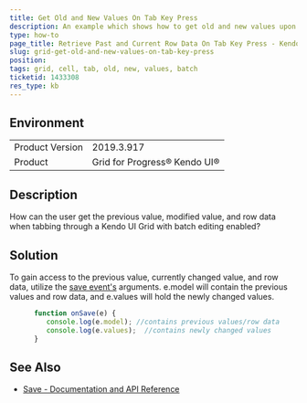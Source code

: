 ```yaml
---
title: Get Old and New Values On Tab Key Press
description: An example which shows how to get old and new values upon tabbing to another cell.
type: how-to
page_title: Retrieve Past and Current Row Data On Tab Key Press - Kendo UI Grid
slug: grid-get-old-and-new-values-on-tab-key-press
position: 
tags: grid, cell, tab, old, new, values, batch
ticketid: 1433308
res_type: kb
---
```


## Environment
<table>
	<tbody>
		<tr>
			<td>Product Version</td>
			<td>2019.3.917</td>
		</tr>
		<tr>
			<td>Product</td>
			<td>Grid for Progress® Kendo UI®</td>
		</tr>
	</tbody>
</table>

## Description

How can the user get the previous value, modified value, and row data when tabbing through a Kendo UI Grid with batch editing enabled?

## Solution

To gain access to the previous value, currently changed value, and row data, utilize the [save event's](https://docs.telerik.com/kendo-ui/api/javascript/ui/grid/events/save) arguments.  e.model will contain the previous values and row data, and e.values will hold the newly changed values.

```javascript
      function onSave(e) {
         console.log(e.model); //contains previous values/row data
         console.log(e.values);  //contains newly changed values 
      }
```

## See Also

* [Save - Documentation and API Reference](https://docs.telerik.com/kendo-ui/api/javascript/ui/grid/events/save)
